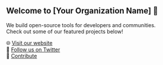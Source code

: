 ## Welcome to [Your Organization Name] 👋

We build open-source tools for developers and communities.  
Check out some of our featured projects below!

🌐 [Visit our website](https://yourorgsite.com)  
📣 [Follow us on Twitter](https://twitter.com/yourhandle)  
🤝 [Contribute](https://github.com/yourorg/contributing)
